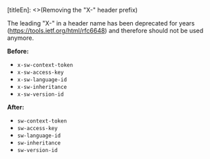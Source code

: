 [titleEn]: <>(Removing the "X-" header prefix)

The leading "X-" in a header name has been deprecated for years (https://tools.ietf.org/html/rfc6648) and therefore should not be used anymore.

**Before:**

* `x-sw-context-token`
* `x-sw-access-key`
* `x-sw-language-id`
* `x-sw-inheritance`
* `x-sw-version-id`

**After:**

* `sw-context-token`
* `sw-access-key`
* `sw-language-id`
* `sw-inheritance`
* `sw-version-id`
